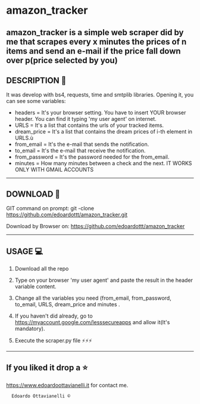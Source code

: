 # amazon_tracker
amazon_tracker is a simple web scraper did by me that scrapes every x minutes the prices of n items and send an e-mail if the price fall down over p(price selected by you)
--------------------------
DESCRIPTION :mega:
--------------------------
It was develop with bs4, requests, time and smtplib libraries. Opening it, you can see some variables:
  - headers = It's your browser setting. You have to insert YOUR browser header. You can find it typing 'my user agent' on internet.
  - URLS = It's a list that contains the urls of your tracked items.
  - dream_price = It's a list that contains the dream prices of i-th element in URLS.ù
  - from_email = It's the e-mail that sends the notification.
  - to_email = It's the e-mail that receive the notification.
  - from_password = It's the password needed for the from_email.
  - minutes = How many minutes between a check and the next.
  IT WORKS ONLY WITH GMAIL ACCOUNTS
--------------------------
DOWNLOAD :satellite:
--------------------------

GIT command on prompt: git -clone https://github.com/edoardottt/amazon_tracker.git

Download by Browser on: https://github.com/edoardottt/amazon_tracker

--------------------------
USAGE :computer:
--------------------------
1) Download all the repo

2) Type on your browser 'my user agent' and paste the result in the header variable content.

3) Change all the variables you need (from_email, from_password, to_email, URLS, dream_price and minutes . 

4) If you haven't did already, go to https://myaccount.google.com/lesssecureapps and allow it(It's mandatory).

5) Execute the scraper.py file
:zap::zap::zap:
--------------------------
If you liked it drop a :star:
--------------------------

https://www.edoardoottavianelli.it for contact me.


      Edoardo Ottavianelli ©
      
  
